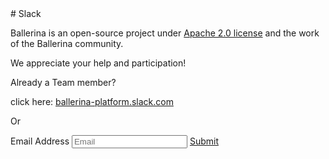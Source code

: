 <link rel="stylesheet" href="/css/slack-page.css"></link>
# Slack

Ballerina is an open-source project under [Apache 2.0 license](https://opensource.org/licenses/Apache-2.0) and the work of the Ballerina community.

We appreciate your help and participation!

Already a Team member?

click here: [ballerina-platform.slack.com](https://ballerina-platform.slack.com/)

Or

<form>
<label class="subscribeForm">Email Address</label>
<input maxlength="90" value="" id="email" name="email" placeholder="Email" title="Email" class="cTextfieldstyle slackSubscribeEmail" type="text">
<a class="cBallerinaButtons" href="" id="slackSubscribeButton">Submit</a>
<span id="subscribeMessage"></span>
</form>
